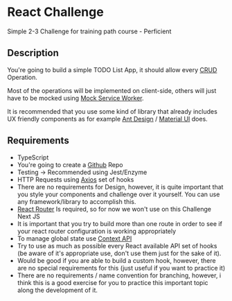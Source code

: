 # React Challenge

Simple 2-3 Challenge for training path course - Perficient

## Description
You're going to build a simple TODO List App, it should allow every [CRUD](https://developer.mozilla.org/en-US/docs/Glossary/CRUD) Operation. 

Most of the operations will be implemented on client-side, others will just have to be mocked using [Mock Service Worker](https://mswjs.io/docs/api/rest).

It is recommended that you use some kind of library that already includes UX friendly components as for example [Ant Design](https://ant.design/docs/react/introduce) / [Material UI](https://mui.com/) does.


## Requirements
 - TypeScript
 - You're going to create a [Github](www.github.com)  Repo
 - Testing -> Recommended using Jest/Enzyme
 - HTTP Requests using [Axios](https://github.com/simoneb/axios-hooks) set of hooks
 - There are no requirements for Design, however, it is quite important that you style your components and challenge over it yourself. You can use any framework/library to accomplish this.
 - [React Router](https://reactrouter.com/) Is required, so for now we won't use on this Challenge Next JS
 - It is important that you try to build more than one route in order to see if your react router configuration is working appropriately
 - To manage global state use [Context API](https://reactjs.org/docs/context.html)
 - Try to use as much as possible every React available API set of hooks (be aware of it's appropriate use, don't use them just for the sake of it).
 - Would be good if you are able to build a custom hook, however, there are no special requirements for this (just useful if you want to practice it)
 - There are no requirements / name convention for branching, however, i think this is a good exercise for you to practice this important topic along the development of it.

